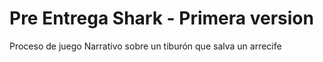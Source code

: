 # Pre Entrega Shark - Primera version

Proceso de juego Narrativo sobre un tiburón que salva un arrecife

